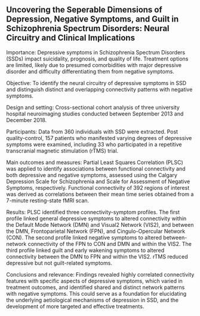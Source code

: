 ## Uncovering the Seperable Dimensions of Depression, Negative Symptoms, and Guilt in Schizophrenia Spectrum Disorders: Neural Circuitry and Clinical Implications


Importance: Depressive symptoms in Schizophrenia Spectrum Disorders (SSDs) impact suicidality, prognosis, and quality of life. Treatment options are limited, likely due to presumed comorbidities with major depressive disorder and difficulty differentiating them from negative symptoms.

Objective: To identify the neural circuitry of depressive symptoms in SSD and distinguish distinct and overlapping connectivity patterns with negative symptoms.

Design and setting: Cross-sectional cohort analysis of three university hospital neuroimaging studies conducted between September 2013 and December 2018.

Participants: Data from 360 individuals with SSD were extracted. Post quality-control, 157 patients who manifested varying degrees of depressive symptoms were examined, including 33 who participated in a repetitive transcranial magnetic stimulation (rTMS) trial.

Main outcomes and measures: Partial Least Squares Correlation (PLSC) was applied to identify associations between functional connectivity and both depressive and negative symptoms, assessed using the Calgary Depression Scale for Schizophrenia and Scale for Assessment of Negative Symptoms, respectively. Functional connectivity of 392 regions of interest was derived as correlations between their mean time series obtained from a 7-minute resting-state fMRI scan.

Results: PLSC identified three connectivity-symptom profiles. The first profile linked general depressive symptoms to altered connectivity within the Default Mode Network (DMN) and Visual2 Network (VIS2), and between the DMN, Frontoparietal Network (FPN), and Cingulo-Opercular Network (CON). The second profile linked negative symptoms to altered between-network connectivity of the FPN to CON and DMN and within the VIS2. The third profile linked guilt and early wakening symptoms to altered connectivity between the DMN to FPN and within the VIS2. rTMS reduced depressive but not guilt-related symptoms.

Conclusions and relevance: Findings revealed highly correlated connectivity features with specific aspects of depressive symptoms, which varied in treatment outcomes, and identified shared and distinct network patterns with negative symptoms. This could serve as a foundation for elucidating the underlying aetiological mechanisms of depression in SSD, and the development of more targeted and effective treatments.
